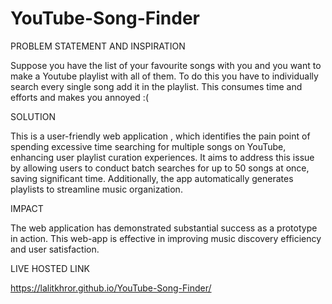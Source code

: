 # YouTube-Song-Finder

PROBLEM STATEMENT AND INSPIRATION

Suppose you have the list of your favourite songs with you and you want to make a Youtube playlist with all of them. To do this you have to individually search every single song add it in the playlist. This consumes time and efforts and makes you annoyed :(

SOLUTION

This is a user-friendly web application , which identifies the pain point of spending excessive time searching for multiple songs on YouTube, enhancing user playlist curation experiences. It aims to address this issue by allowing users to conduct batch searches for up to 50 songs at once, saving significant time. Additionally, the app automatically generates playlists to streamline music organization.

IMPACT

The web application has demonstrated substantial success as a prototype in action. This web-app is effective in improving music discovery efficiency and user satisfaction.

LIVE HOSTED LINK

https://lalitkhror.github.io/YouTube-Song-Finder/
